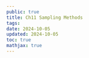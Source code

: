 ```yaml
---
public: true
title: Ch11 Sampling Methods
tags:
date: 2024-10-05
updated: 2024-10-05
toc: true
mathjax: true
---
```



